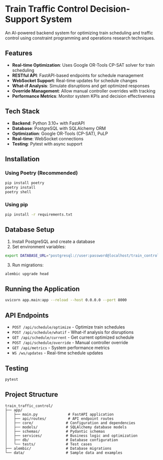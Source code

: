 # Train Traffic Control Decision-Support System

An AI-powered backend system for optimizing train scheduling and traffic control using constraint programming and operations research techniques.

## Features

- **Real-time Optimization**: Uses Google OR-Tools CP-SAT solver for train scheduling
- **RESTful API**: FastAPI-based endpoints for schedule management
- **WebSocket Support**: Real-time updates for schedule changes
- **What-if Analysis**: Simulate disruptions and get optimized responses
- **Override Management**: Allow manual controller overrides with tracking
- **Performance Metrics**: Monitor system KPIs and decision effectiveness

## Tech Stack

- **Backend**: Python 3.10+ with FastAPI
- **Database**: PostgreSQL with SQLAlchemy ORM
- **Optimization**: Google OR-Tools (CP-SAT), PuLP
- **Real-time**: WebSocket connections
- **Testing**: Pytest with async support

## Installation

### Using Poetry (Recommended)
```bash
pip install poetry
poetry install
poetry shell
```

### Using pip
```bash
pip install -r requirements.txt
```

## Database Setup

1. Install PostgreSQL and create a database
2. Set environment variables:
```bash
export DATABASE_URL="postgresql://user:password@localhost/train_control"
```

3. Run migrations:
```bash
alembic upgrade head
```

## Running the Application

```bash
uvicorn app.main:app --reload --host 0.0.0.0 --port 8000
```

## API Endpoints

- `POST /api/schedule/optimize` - Optimize train schedules
- `POST /api/schedule/whatif` - What-if analysis for disruptions
- `GET /api/schedule/current` - Get current optimized schedule
- `POST /api/schedule/override` - Manual controller override
- `GET /api/metrics` - System performance metrics
- `WS /ws/updates` - Real-time schedule updates

## Testing

```bash
pytest
```

## Project Structure

```
train_traffic_control/
├── app/
│   ├── main.py              # FastAPI application
│   ├── api/routes/          # API endpoint routes
│   ├── core/               # Configuration and dependencies
│   ├── models/             # SQLAlchemy database models
│   ├── schemas/            # Pydantic schemas
│   ├── services/           # Business logic and optimization
│   ├── db/                 # Database configuration
│   └── tests/              # Test cases
├── alembic/                # Database migrations
└── data/                   # Sample data and examples
```

